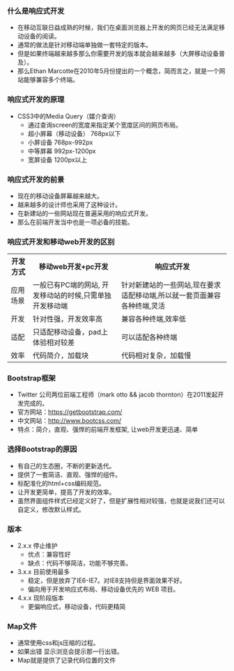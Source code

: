 ### 什么是响应式开发

- 在移动互联日益成熟的时候，我们在桌面浏览器上开发的网页已经无法满足移动设备的阅读。 
- 通常的做法是针对移动端单独做一套特定的版本。 
- 但是如果终端越来越多那么你需要开发的版本就会越来越多（大屏移动设备普及）。 
- 那么Ethan Marcotte在2010年5月份提出的一个概念，简而言之，就是一个网站能够兼容多个终端。 

### 响应式开发的原理

- CSS3中的Media Query（媒介查询） 
    * 通过查询screen的宽度来指定某个宽度区间的网页布局。 
    * 超小屏幕（移动设备）    768px以下 
    * 小屏设备    768px-992px
    * 中等屏幕    992px-1200px
    * 宽屏设备    1200px以上

### 响应式开发的前景

- 现在的移动设备屏幕越来越大。 
- 越来越多的设计师也采用了这种设计。 
- 在新建站的一些网站现在普遍采用的响应式开发。 
- 那么在前端开发当中也是一项必备的技能。

### 响应式开发和移动web开发的区别

<table>
<tr><th>开发方式</th><th>移动web开发+pc开发</th><th>响应式开发</th></tr>
<tr><td>应用场景</td><td>一般已有PC端的网站, 开发移动站的时候,只需单独开发移动端</td><td>针对新建站的一些网站,现在要求适配移动端,所以就一套页面兼容各种终端,灵活</td></tr>
<tr><td>开发</td><td>针对性强，开发效率高</td><td>兼容各种终端,效率低</td></tr>
<tr><td>适配</td><td>只适配移动设备，pad上体验相对较差</td><td>可以适配各种终端</td></tr>
<tr><td>效率</td><td>代码简介，加载块</td><td>代码相对复杂，加载慢</td></tr>
</table>

### Bootstrap框架

- Twitter 公司两位前端工程师（mark otto && jacob thornton）在2011发起开发完成的。
- 官方网站：https://getbootstrap.com/
- 中文网站：http://www.bootcss.com/
- 特点：简介，直观、强悍的前端开发框架, 让web开发更迅速、简单

### 选择Bootstrap的原因

- 有自己的生态圈，不断的更新迭代。 
- 提供了一套简洁、直观、强悍的组件。 
- 标配准化的html+css编码规范。 
- 让开发更简单，提高了开发的效率。 
- 虽然界面组件样式已经定义好了，但是扩展性相对较强，也就是说我们还可以自定义，修改默认样式。

### 版本

- 2.x.x  停止维护 
    * 优点：兼容性好 
    * 缺点：代码不够简洁，功能不够完善。 
- 3.x.x  目前使用最多 
    * 稳定，但是放弃了IE6-IE7。对IE8支持但是界面效果不好。 
    * 偏向用于开发响应式布局、移动设备优先的 WEB 项目。 
- 4.x.x  现阶段版本
    * 更偏响应式，移动设备，代码更精简

### Map文件

- 通常使用css和js压缩的过程。
- 如果出错  显示浏览会提示那一行出错。
- Map就是提供了记录代码位置的文件
